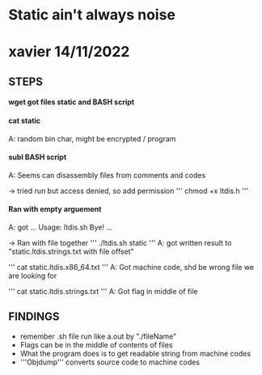 # Static ain't always noise

# xavier 14/11/2022

## STEPS
#### wget got files static and BASH script

#### cat static
A: random bin char, might be encrypted / program

#### subl BASH script
A: Seems can disassembly files from comments and codes

-> tried run but access denied, so add permission
'''
chmod +x ltdis.h
'''

#### Ran with empty arguement
A: got ... Usage: ltdis.sh <program-file> Bye! ...

-> Ran with file together
'''
./ltdis.sh static 
'''
A: got written result to "static.ltdis.strings.txt with file offset"

'''
cat static.ltdis.x86_64.txt 
'''
A: Got machine code, shd be wrong file we are looking for

'''
cat static.ltdis.strings.txt
'''
A: Got flag in middle of file


## FINDINGS
- remember .sh file run like a.out by "./fileName"
- Flags can be in the middle of contents of files
- What the program does is to get readable string from machine codes
- '''Objdump''' converts source code to machine codes